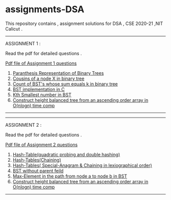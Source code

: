 # assignments-DSA

This repository contains , assignment solutions for DSA , CSE 2020-21 ,NIT Calicut . 

_______________________________________________________________________________________________

ASSIGNMENT 1  :

Read the pdf for detailed questions .

<a href = "https://github.com/karthik-siru/assignments-DSA/blob/master/assignment1/CS2094D_Assignment_1_new.pdf"> Pdf file of Assignment 1 questions </a>

1. <a href = "https://github.com/karthik-siru/assignments-DSA/blob/master/assignment1/1.c"> Paranthesis Representation of Binary Trees </a>
2. <a href = "https://github.com/karthik-siru/assignments-DSA/blob/master/assignment1/2.c"> Cousins of a node X in binary tree </a>
3. <a href = "https://github.com/karthik-siru/assignments-DSA/blob/master/assignment1/3.c"> Count of BST's whose sum equals k in binary tree </a>
4. <a href = "https://github.com/karthik-siru/assignments-DSA/blob/master/assignment1/4.c"> BST implementation in C  </a>
5. <a href = "https://github.com/karthik-siru/assignments-DSA/blob/master/assignment1/5.c"> Kth Smallest number in BST </a>
6. <a href = "https://github.com/karthik-siru/assignments-DSA/blob/master/assignment1/6.c"> Construct height balanced tree from an ascending order array in O(nlogn) time comp </a>

________________________________________________________________________________________________

_______________________________________________________________________________________________

ASSIGNMENT 2  :

Read the pdf for detailed questions .

<a href = "https://github.com/karthik-siru/assignments-DSA/blob/master/assignment2/CS2094D_Assignment_2_updated.pdf"> Pdf file of Assignment 2 questions </a>

1. <a href = "https://github.com/karthik-siru/assignments-DSA/blob/master/assignment2/1.c"> Hash-Table(quadratic probing and double hashing) </a>
2. <a href = "https://github.com/karthik-siru/assignments-DSA/blob/master/assignment2/2.c"> Hash-Tables(Chaining) </a>
3. <a href = "https://github.com/karthik-siru/assignments-DSA/blob/master/assignment2/3.c"> Hash-Tables( Special-Anagram & Chaining in lexiographical order) </a>
5. <a href = "https://github.com/karthik-siru/assignments-DSA/blob/master/assignment2/5.c"> BST without parent feild  </a>
6. <a href = "https://github.com/karthik-siru/assignments-DSA/blob/master/assignment2/6.c"> Max-Element in the path from node a to node b in BST </a>
7. <a href = "https://github.com/karthik-siru/assignments-DSA/blob/master/assignment2/7.c"> Construct height balanced tree from an ascending order array in O(nlogn) time comp </a>

________________________________________________________________________________________________

